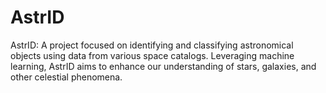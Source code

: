 # AstrID
AstrID: A project focused on identifying and classifying astronomical objects using data from various space catalogs. Leveraging machine learning, AstrID aims to enhance our understanding of stars, galaxies, and other celestial phenomena.
